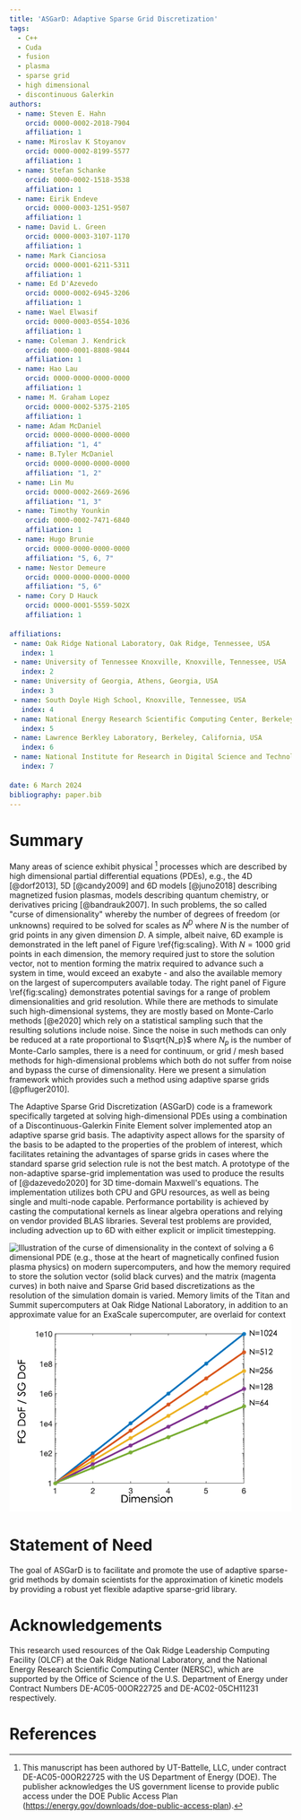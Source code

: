 ```yaml
---
title: 'ASGarD: Adaptive Sparse Grid Discretization'
tags:
  - C++
  - Cuda
  - fusion
  - plasma
  - sparse grid
  - high dimensional
  - discontinuous Galerkin
authors:
  - name: Steven E. Hahn
    orcid: 0000-0002-2018-7904
    affiliation: 1
  - name: Miroslav K Stoyanov
    orcid: 0000-0002-8199-5577
    affiliation: 1
  - name: Stefan Schanke
    orcid: 0000-0002-1518-3538
    affiliation: 1
  - name: Eirik Endeve
    orcid: 0000-0003-1251-9507
    affiliation: 1
  - name: David L. Green
    orcid: 0000-0003-3107-1170
    affiliation: 1
  - name: Mark Cianciosa
    orcid: 0000-0001-6211-5311
    affiliation: 1
  - name: Ed D'Azevedo
    orcid: 0000-0002-6945-3206
    affiliation: 1
  - name: Wael Elwasif
    orcid: 0000-0003-0554-1036
    affiliation: 1
  - name: Coleman J. Kendrick
    orcid: 0000-0001-8808-9844
    affiliation: 1
  - name: Hao Lau
    orcid: 0000-0000-0000-0000
    affiliation: 1
  - name: M. Graham Lopez
    orcid: 0000-0002-5375-2105
    affiliation: 1
  - name: Adam McDaniel
    orcid: 0000-0000-0000-0000
    affiliation: "1, 4"
  - name: B.Tyler McDaniel
    orcid: 0000-0000-0000-0000
    affiliation: "1, 2"
  - name: Lin Mu
    orcid: 0000-0002-2669-2696
    affiliation: "1, 3"
  - name: Timothy Younkin
    orcid: 0000-0002-7471-6840
    affiliation: 1
  - name: Hugo Brunie
    orcid: 0000-0000-0000-0000
    affiliation: "5, 6, 7"
  - name: Nestor Demeure
    orcid: 0000-0000-0000-0000
    affiliation: "5, 6"
  - name: Cory D Hauck
    orcid: 0000-0001-5559-502X
    affiliation: 1

affiliations:
 - name: Oak Ridge National Laboratory, Oak Ridge, Tennessee, USA
   index: 1
 - name: University of Tennessee Knoxville, Knoxville, Tennessee, USA
   index: 2
 - name: University of Georgia, Athens, Georgia, USA
   index: 3
 - name: South Doyle High School, Knoxville, Tennessee, USA
   index: 4
 - name: National Energy Research Scientific Computing Center, Berkeley, California, USA
   index: 5
 - name: Lawrence Berkley Laboratory, Berkeley, California, USA
   index: 6
 - name: National Institute for Research in Digital Science and Technology, France
   index: 7

date: 6 March 2024
bibliography: paper.bib
---
```


# Summary

Many areas of science exhibit physical [^1] processes which are described by high dimensional partial differential equations (PDEs), e.g., the 4D [@dorf2013], 5D [@candy2009] and 6D models [@juno2018] describing magnetized fusion plasmas, models describing quantum chemistry, or derivatives pricing [@bandrauk2007]. In such problems, the so called "curse of dimensionality" whereby the number of degrees of freedom (or unknowns) required to be solved for scales as $N^D$ where $N$ is the number of grid points in any given dimension $D$. A simple, albeit naive, 6D example is demonstrated in the left panel of Figure \ref{fig:scaling}. With $N=1000$ grid points in each dimension, the memory required just to store the solution vector, not to mention forming the matrix required to advance such a system in time, would exceed an exabyte - and also the available memory on the largest of supercomputers available today. The right panel of Figure \ref{fig:scaling} demonstrates potential savings for a range of problem dimensionalities and grid resolution. While there are methods to simulate such high-dimensional systems, they are mostly based on Monte-Carlo methods [@e2020] which rely on a statistical sampling such that the resulting solutions include noise. Since the noise in such methods can only be reduced at a rate proportional to $\sqrt{N_p}$ where $N_p$ is the number of Monte-Carlo samples, there is a need for continuum, or grid / mesh based methods for high-dimensional problems which both do not suffer from noise and bypass the curse of dimensionality. Here we present a simulation framework which provides such a method using adaptive sparse grids [@pfluger2010].

[^1]:This manuscript has been authored by UT-Battelle, LLC, under contract DE-AC05-00OR22725 with the US Department of Energy (DOE). The publisher acknowledges the US government license to provide public access under the DOE Public Access Plan (https://energy.gov/downloads/doe-public-access-plan).

The Adaptive Sparse Grid Discretization (ASGarD) code is a framework specifically targeted at solving high-dimensional PDEs using a combination of a Discontinuous-Galerkin Finite Element solver implemented atop an adaptive sparse grid basis. The adaptivity aspect allows for the sparsity of the basis to be adapted to the properties of the problem of interest, which facilitates retaining the advantages of sparse grids in cases where the standard sparse grid selection rule is not the best match. A prototype of the non-adaptive sparse-grid implementation was used to produce the results of [@dazevedo2020] for 3D time-domain Maxwell's equations. The implementation utilizes both CPU and GPU resources, as well as being single and multi-node capable. Performance portability is achieved by casting the computational kernels as linear algebra operations and relying on vendor provided BLAS libraries. Several test problems are provided, including advection up to 6D with either explicit or implicit timestepping.

![Illustration of the curse of dimensionality in the context of solving a 6 dimensional PDE (e.g., those at the heart of magnetically confined fusion plasma physics) on modern supercomputers, and how the memory required to store the solution vector (solid black curves) and the matrix (magenta curves) in both naive and Sparse Grid based discretizations as the resolution of the simulation domain is varied. Memory limits of the Titan and Summit supercomputers at Oak Ridge National Laboratory, in addition to an approximate value for an ExaScale supercomputer, are overlaid for context](figures/sparse-vs-full.png)
![Potential memory savings of a Sparse Grid based solver represented as the ratio of the naive tensor product full-grid (FG) degrees of freedom (DoF) to the sparse-grid (SG) DoF.](figures/savings.png) 

# Statement of Need

The goal of ASGarD is to facilitate and promote the use of adaptive sparse-grid methods by domain scientists for the approximation of kinetic models by providing a robust yet flexible adaptive sparse-grid library.


# Acknowledgements

This research used resources of the Oak Ridge Leadership Computing Facility (OLCF) at the Oak Ridge National Laboratory, and the National Energy Research Scientific Computing Center (NERSC), which are supported by the Office of Science of the U.S. Department of Energy under Contract Numbers DE-AC05-00OR22725 and DE-AC02-05CH11231 respectively.

# References
